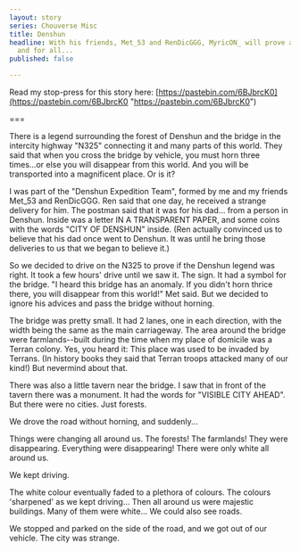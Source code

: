 ```yaml
---
layout: story
series: Chouverse Misc
title: Denshun
headline: With his friends, Met_53 and RenDicGGG, MyricON_ will prove a legend once
  and for all...
published: false

---
```

Read my stop-press for this story here: [https://pastebin.com/6BJbrcK0](https://pastebin.com/6BJbrcK0 "https://pastebin.com/6BJbrcK0")

===

There is a legend surrounding the forest of Denshun and the bridge in the intercity highway "N325" connecting it and many parts of this world. They said that when you cross the bridge by vehicle, you must horn three times...or else you will disappear from this world. And you will be transported into a magnificent place. Or is it?

I was part of the "Denshun Expedition Team", formed by me and my friends Met_53 and RenDicGGG. Ren said that one day, he received a strange delivery for him. The postman said that it was for his dad... from a person in Denshun. Inside was a letter IN A TRANSPARENT PAPER, and some coins with the words "CITY OF DENSHUN" inside. (Ren actually convinced us to believe that his dad once went to Denshun. It was until he bring those deliveries to us that we began to believe it.)

So we decided to drive on the N325 to prove if the Denshun legend was right. It took a few hours' drive until we saw it. The sign. It had a symbol for the bridge. "I heard this bridge has an anomaly. If you didn't horn thrice there, you will disappear from this world!" Met said. But we decided to ignore his advices and pass the bridge without horning.

The bridge was pretty small. It had 2 lanes, one in each direction, with the width being the same as the main carriageway. The area around the bridge were farmlands--built during the time when my place of domicile was a Terran colony. Yes, you heard it: This place was used to be invaded by Terrans. (In history books they said that Terran troops attacked many of our kind!) But nevermind about that.

There was also a little tavern near the bridge. I saw that in front of the tavern there was a monument. It had the words for "VISIBLE CITY AHEAD". But there were no cities. Just forests.

We drove the road without horning, and suddenly...

Things were changing all around us. The forests! The farmlands! They were disappearing. Everything were disappearing! There were only white all around us.

We kept driving.

The white colour eventually faded to a plethora of colours. The colours 'sharpened' as we kept driving... Then all around us were majestic buildings. Many of them were white... We could also see roads.

We stopped and parked on the side of the road, and we got out of our vehicle. The city was strange.